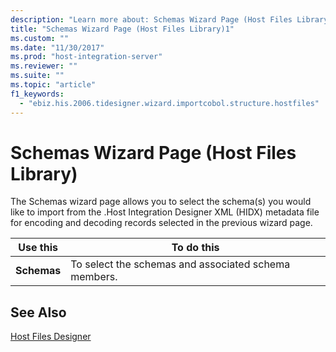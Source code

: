 ```yaml
---
description: "Learn more about: Schemas Wizard Page (Host Files Library)"
title: "Schemas Wizard Page (Host Files Library)1"
ms.custom: ""
ms.date: "11/30/2017"
ms.prod: "host-integration-server"
ms.reviewer: ""
ms.suite: ""
ms.topic: "article"
f1_keywords: 
  - "ebiz.his.2006.tidesigner.wizard.importcobol.structure.hostfiles"
---
```

# Schemas Wizard Page (Host Files Library)
The Schemas wizard page allows you to select the schema(s) you would like to import from the .Host Integration Designer XML (HIDX) metadata file for encoding and decoding records selected in the previous wizard page.  
  
|Use this|To do this|  
|--------------|----------------|  
|**Schemas**|To select the schemas and associated schema members.|  
  
## See Also  
 [Host Files Designer](../core/host-files-designer2.md)
